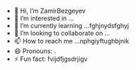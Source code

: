 - 👋 Hi, I’m ZamirBezgeyev
- 👀 I’m interested in ...
- 🌱 I’m currently learning ...fghjnydsfghyj 
- 💞️ I’m looking to collaborate on ...
- 📫 How to reach me ...nphgiyftughbjnik
- 😄 Pronouns: .
- ⚡ Fun fact: fvijdfjgsdrjigv
<!---
ZamirBezgeyev/ZamirBezgeyev is a ✨ special ✨ repository because its `README.md` (this file) appears on your GitHub profile.
You can click the Preview link to take a look at your changes.
--->
